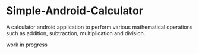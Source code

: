 # Simple-Android-Calculator
A calculator android application to perform various mathematical operations such as addition, subtraction, multiplication and division. 

work in progress
